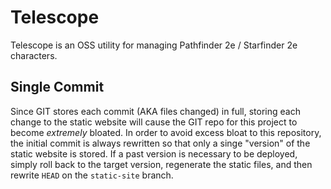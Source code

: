 # Telescope

Telescope is an OSS utility for managing Pathfinder 2e / Starfinder 2e characters.

## Single Commit

Since GIT stores each commit (AKA files changed) in full, storing each change to the static website will cause the GIT repo for this project to become _extremely_ bloated.
In order to avoid excess bloat to this repository, the initial commit is always rewritten so that only a singe "version" of the static website is stored.
If a past version is necessary to be deployed, simply roll back to the target version, regenerate the static files, and then rewrite `HEAD` on the `static-site` branch.
